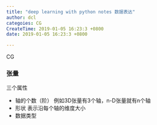 ```yaml
---
title: "deep learning with python notes 数据表达"
author: dcl
categoies: CG
CreateTime: 2019-01-05 16:23:3 +0800
date: 2019-01-05 16:23:3 +0800

---
```

CG
<!--more-->
### 张量
三个属性
- 轴的个数（阶）
    例如3D张量有3个轴，n-D张量就有n个轴
- 形状
    表示沿每个轴的维度大小
- 数据类型



